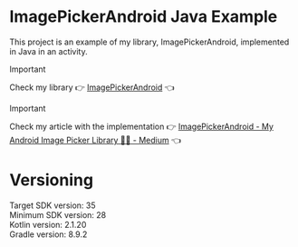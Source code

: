 # ImagePickerAndroid Java Example

This project is an example of my library, ImagePickerAndroid, implemented in Java in an activity.

> [!IMPORTANT]  
> Check my library :point_right: [ImagePickerAndroid](https://github.com/NicosNicolaou16/ImagePickerAndroid) :point_left: <br />

> [!IMPORTANT]  
> Check my article with the implementation :point_right: [ImagePickerAndroid - My Android Image Picker Library 🧑‍💻 - Medium](https://medium.com/@nicosnicolaou/imagepickerandroid-my-android-image-picker-library-d1ac86c60e3a) :point_left: <br />

# Versioning
Target SDK version: 35 <br />
Minimum SDK version: 28 <br />
Kotlin version: 2.1.20 <br />
Gradle version: 8.9.2 <br />
